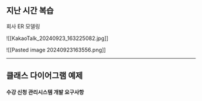 ## 지난 시간 복습

회사 ER 모델링

![[KakaoTalk_20240923_163225082.jpg]]

![[Pasted image 20240923163556.png]]

---
## 클래스 다이어그램 예제
#### 수강 신청 관리시스템 개발 요구사항
